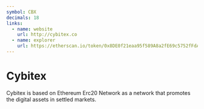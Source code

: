 ```yaml
---
symbol: CBX
decimals: 18
links:
  - name: website
    url: http://cybitex.co
  - name: explorer
    url: https://etherscan.io/token/0x8DE0f21eaa95f589A8a2fE69c5752fFdADA83EaD
---
```


# Cybitex

Cybitex is based on Ethereum Erc20 Network as a network that promotes the digital assets in settled markets.
